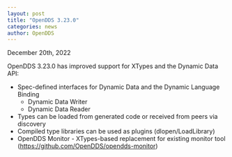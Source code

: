 ```yaml
---
layout: post
title: "OpenDDS 3.23.0"
categories: news
author: OpenDDS
---
```

December 20th, 2022

OpenDDS 3.23.0 has improved support for XTypes and the Dynamic Data API:

- Spec-defined interfaces for Dynamic Data and the Dynamic Language Binding
  - Dynamic Data Writer
  - Dynamic Data Reader
- Types can be loaded from generated code or received from peers via discovery
- Compiled type libraries can be used as plugins (dlopen/LoadLibrary)
- OpenDDS Monitor - XTypes-based replacement for existing monitor tool (https://github.com/OpenDDS/opendds-monitor)
